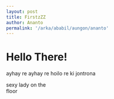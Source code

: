 ```yaml
---
layout: post
title: FirstzZZ
author: Ananto
permalink: '/arka/ababil/aungon/ananto'
---
```


<h1> Hello There! </h1>
<body> ayhay re ayhay re hoilo re ki jontrona </body>

sexy lady on the  
floor

<!-- <iframe width="560" height="315" src="https://www.youtube.com/embed/bSfpSOBD30U" frameborder="0" allow="accelerometer; autoplay; encrypted-media; gyroscope; picture-in-picture" allowfullscreen> </iframe> -->